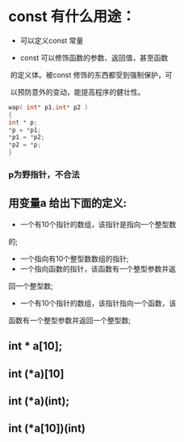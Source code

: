# const   有什么用途：





- 可以定义const   常量

- const  可以修饰函数的参数、返回值，甚至函数

​       的定义体。被const  修饰的东西都受到强制保护，可

​      以预防意外的变动，能提高程序的健壮性。

 

 ```c
wap( int* p1,int* p2 )
{
int * p;
*p = *p1;
*p1 = *p2;
*p2 = *p;
}
 ```

### p为野指针，不合法







## 用变量a 给出下面的定义:



- 一个有10个指针的数组，该指针是指向一个整型数

的;

-  一个指向有10个整型数数组的指针;
-  一个指向函数的指针，该函数有一个整型参数并返

回一个整型数;

-  一个有10个指针的数组，该指针指向一个函数，该

函数有一个整型参数并返回一个整型数;

## int *  a[10];     

##  int (*a)[10]                            

int (*a)(int);   
--------------------- 
## int (*a[10])(int)

